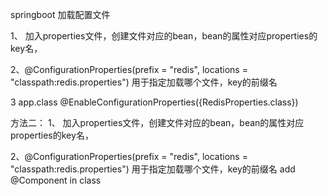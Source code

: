 springboot  加载配置文件

1、 加入properties文件，创建文件对应的bean，bean的属性对应properties的key名，

2、@ConfigurationProperties(prefix = "redis", locations = "classpath:redis.properties")  用于指定加载哪个文件，key的前缀名 

3 app.class  @EnableConfigurationProperties({RedisProperties.class})  


方法二：
1、 加入properties文件，创建文件对应的bean，bean的属性对应properties的key名，

2、@ConfigurationProperties(prefix = "redis", locations = "classpath:redis.properties")  用于指定加载哪个文件，key的前缀名 
 add  @Component  in class

